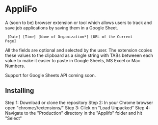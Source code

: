 # AppliFo
A (soon to be) browser extension or tool which allows users to track and save job applications by saving them in a Google Sheet.

<code> [Date] [Time] [Name of Organization*] [URL of the Current Page] </code>

All the fields are optional and selected by the user. The extension copies these values to the clipboard as a single string with TABs betweeen each value to make it easier to paste in Google Sheets, MS Excel or Mac Numbers. 

Support for Google Sheets API coming soon. 

## Installing

Step 1: Download or clone the repository
Step 2: In your Chrome browser open "chrome://extensions/"
Step 3: Click on "Load Unpacked"
Step 4: Navigate to the "Production" directory in the "Applifo" folder and hit "Select"
